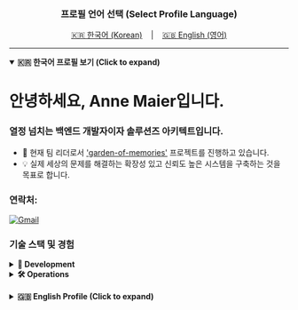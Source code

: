 <div align="center">
  <h3>프로필 언어 선택 (Select Profile Language)</h3>
  <p>
    <a href="#-korean-profile">🇰🇷 한국어 (Korean)</a>
    &nbsp;&nbsp;&nbsp;|&nbsp;&nbsp;&nbsp;
    <a href="#-english-profile">🇬🇧 English (영어)</a>
  </p>
</div>

---

<details id="-korean-profile" open>
  <summary><b>🇰🇷 한국어 프로필 보기 (Click to expand)</b></summary>
  <div markdown="1">
    
<h1 align="left">안녕하세요, Anne Maier입니다.</h1>
<h3 align="left">열정 넘치는 백엔드 개발자이자 솔루션즈 아키텍트입니다.</h3>

- 🔭 현재 팀 리더로서 ['garden-of-memories'](https://github.com/kibwa-fullstack-web-team1) 프로젝트를 진행하고 있습니다.
- 💡 실제 세상의 문제를 해결하는 확장성 있고 신뢰도 높은 시스템을 구축하는 것을 목표로 합니다.

<h3 align="left">연락처:</h3>
<p align="left">
  <a href="mailto:hhch98@gmail.com">
    <img src="https://img.shields.io/badge/Gmail-D14836?style=for-the-badge&logo=gmail&logoColor=white" alt="Gmail"/>
  </a>
</p>

<h3 align="left">기술 스택 및 경험</h3>

<details>
  <summary><b>🚀 Development</b></summary>
  <div markdown="1">
    <ul>
      <li>
        <strong>백엔드 (Python, Node.js)</strong>
        <ul>
          <li>Python과 Node.js(Express)를 활용하여 백엔드 API를 개발하고 데이터를 처리한 경험이 있습니다.</li>
          <li>비동기 통신(AJAX, fetch) 및 JSON 형식의 데이터 처리에 익숙합니다.</li>
        </ul>
      </li>
      <li>
        <strong>웹 프레임워크 (Django, FastAPI)</strong>
        <ul>
          <li>Django 프레임워크의 ORM과 템플릿을 활용한 프로젝트 경험이 있습니다.</li>
          <li>FastAPI를 통해 비동기 API의 성능을 개선하고 명세를 관리하는 역량을 갖추고 있습니다.</li>
        </ul>
      </li>
      <li>
        <strong>데이터베이스 (MySQL, Oracle)</strong>
        <ul>
          <li>MySQL과 Oracle을 사용하여 시스템 요구사항에 맞는 RDBMS를 설계하고 구현할 수 있습니다.</li>
          <li>데이터 모델링, FK 제약조건 설정, 트랜잭션 쿼리 작성 등 데이터 정합성을 확보하는 데 익숙합니다.</li>
        </ul>
      </li>
      <li>
        <strong>프론트엔드 (HTML/CSS)</strong>
        <ul>
          <li>HTML/CSS를 이용해 템플릿 기반의 웹 페이지 구조를 설계하고, 재사용 가능한 레이아웃을 스타일링하고 관리할 수 있습니다.</li>
        </ul>
      </li>
    </ul>
  </div>
</details>

<details>
  <summary><b>🛠️ Operations</b></summary>
  <div markdown="1">
    <ul>
      <li>
        <strong>컨테이너화 (Docker, Kubernetes)</strong>
        <ul>
          <li>Docker를 활용하여 애플리케이션 환경을 컨테이너 이미지로 생성하고 Docker Compose를 통해 관리한 경험이 있습니다.</li>
          <li>Kubernetes 기반의 컨테이너 오케스트레이션 기본을 이해하고 있으며, ArgoCD를 이용한 CI/CD 파이프라인 구축 실습 경험이 있습니다.</li>
        </ul>
      </li>
      <li>
        <strong>클라우드 (AWS) & IaC (Terraform)</strong>
        <ul>
          <li>AWS의 주요 서비스(EC2, Lambda, VPC 등)를 활용하여 고가용성의 3-Tier 아키텍처를 구축하고 운영한 경험이 있습니다.</li>
          <li>CodePipeline, CodeBuild를 사용해 CI/CD 파이프라인을 구축하고 배포 자동화를 구현할 수 있습니다.</li>
          <li>Terraform을 사용하여 AWS 인프라를 코드로 관리(IaC)하고, S3를 통해 State 파일을 안전하게 관리한 경험이 있습니다.</li>
        </ul>
      </li>
      <li>
        <strong>시스템 & 가상화</strong>
        <ul>
          <li>Linux 환경 설정 및 시스템 관리에 익숙하며, 셸 스크립트를 통한 작업 자동화와 Nginx 등 주요 소프트웨어 설정 경험이 있습니다.</li>
          <li>ESXi, OpenStack을 활용한 2-Tier 가상화 아키텍처 구축 및 Private Network 환경에 대한 이해를 보유하고 있습니다.</li>
        </ul>
      </li>
    </ul>
  </div>
</details>
    
  </div>
</details>

<br>

<details id="-english-profile">
  <summary><b>🇬🇧 English Profile (Click to expand)</b></summary>
  <div markdown="1">

<h1 align="left">Hi, everyone. I'm Anne Maier.</h1>
<h3 align="left">A passionate backend developer and solutions architect.</h3>

- 🔭 I’m currently working on ['garden-of-memories'](https://github.com/kibwa-fullstack-web-team1) as a team leader.
- 💡 My goal is to build scalable and reliable systems that solve real-world problems.

<h3 align="left">Connect with me:</h3>
<p align="left">
  <a href="mailto:hhch98@gmail.com">
    <img src="https://img.shields.io/badge/Gmail-D14836?style=for-the-badge&logo=gmail&logoColor=white" alt="Gmail"/>
  </a>
</p>

<h3 align="left">Skills & Experience</h3>

<details>
  <summary><b>🚀 Development</b></summary>
  <div markdown="1">
    <ul>
      <li>
        <strong>Backend (Python, Node.js)</strong>
        <ul>
          <li>Experienced in developing backend APIs and processing data using Python and Node.js (Express).</li>
          <li>Familiar with asynchronous communication (AJAX, fetch) and handling JSON-formatted data.</li>
        </ul>
      </li>
      <li>
        <strong>Web Frameworks (Django, FastAPI)</strong>
        <ul>
          <li>Project experience using the Django framework's ORM and templates.</li>
          <li>Capable of improving asynchronous API performance and managing specifications with FastAPI.</li>
        </ul>
      </li>
      <li>
        <strong>Databases (MySQL, Oracle)</strong>
        <ul>
          <li>Able to design and implement RDBMS tailored to system requirements using MySQL and Oracle.</li>
          <li>Familiar with ensuring data integrity through data modeling, FK constraints, and transactional queries.</li>
        </ul>
      </li>
      <li>
        <strong>Frontend (HTML/CSS)</strong>
        <ul>
          <li>Can design template-based web page structures and manage reusable layouts with HTML/CSS.</li>
        </ul>
      </li>
    </ul>
  </div>
</details>

<details>
  <summary><b>🛠️ Operations</b></summary>
  <div markdown="1">
    <ul>
      <li>
        <strong>Containerization (Docker, Kubernetes)</strong>
        <ul>
          <li>Experience creating container images for application environments with Docker and managing them via Docker Compose.</li>
          <li>Understand the fundamentals of Kubernetes-based container orchestration, with hands-on experience building a CI/CD pipeline using ArgoCD.</li>
        </ul>
      </li>
      <li>
        <strong>Cloud (AWS) & IaC (Terraform)</strong>
        <ul>
          <li>Experience building and operating high-availability 3-Tier architectures using major AWS services (EC2, Lambda, VPC, etc.).</li>
          <li>Can implement deployment automation by building CI/CD pipelines with CodePipeline and CodeBuild.</li>
          <li>Experience managing AWS infrastructure as code (IaC) with Terraform and securely managing state files via S3.</li>
        </ul>
      </li>
      <li>
        <strong>System & Virtualization</strong>
        <ul>
          <li>Familiar with Linux environment setup and system management, including task automation via shell scripts and configuring major software like Nginx.</li>
          <li>Knowledge of building 2-Tier virtualization architectures with ESXi & OpenStack and understanding of Private Network environments.</li>
        </ul>
      </li>
    </ul>
  </div>
</details>

  </div>
</details>
